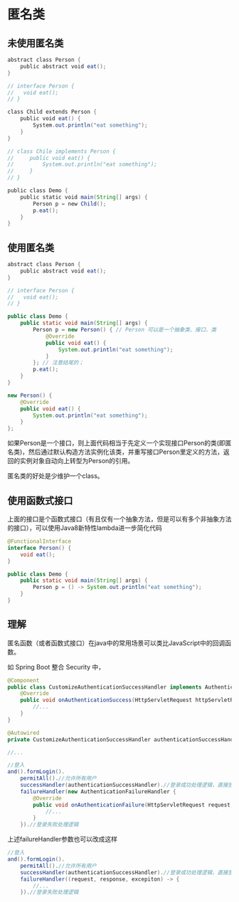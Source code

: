 # 匿名类

## 未使用匿名类

```java
abstract class Person {
    public abstract void eat();
}

// interface Person {
//   void eat();
// }

class Child extends Person {
    public void eat() {
        System.out.println("eat something");
    }
}

// class Chile implements Person {
//     public void eat() {
//         System.out.println("eat something");
//     }
// }

public class Demo {
    public static void main(String[] args) {
        Person p = new Child();
        p.eat();
    }
}
```

## 使用匿名类

```java
abstract class Person {
    public abstract void eat();
}

// interface Person {
//   void eat();
// }

public class Demo {
    public static void main(String[] args) {
        Person p = new Person() { // Person 可以是一个抽象类、接口、类
            @Override
            public void eat() {
                System.out.println("eat something");
            }
        }; // 注意结尾的；
        p.eat();
    }
}
```

```java
new Person() {
    @Override
    public void eat() {
        System.out.println("eat something");
    }
};
```

如果Person是一个接口，则上面代码相当于先定义一个实现接口Person的类(即匿名类)，然后通过默认构造方法实例化该类，并重写接口Person里定义的方法，返回的实例对象自动向上转型为Person的引用。

匿名类的好处是少维护一个class。

## 使用函数式接口

上面的接口是个函数式接口（有且仅有一个抽象方法，但是可以有多个非抽象方法的接口），可以使用Java8新特性lambda进一步简化代码

```java
@FunctionalInterface
interface Person() {
    void eat();
}

public class Demo {
    public static void main(String[] args) {
        Person p = () -> System.out.println("eat something");
    }
}
```

## 理解

匿名函数（或者函数式接口）在java中的常用场景可以类比JavaScript中的回调函数。

如 Spring Boot 整合 Security 中，

```java
@Component
public class CustomizeAuthenticationSuccessHandler implements AuthenticationSuccessHandler {
    @Override
    public void onAuthenticationSuccess(HttpServletRequest httpServletRequest, HttpServletResponse httpServletResponse, Authentication authentication) throws IOException, ServletException {
        //...
    }
}
```

```java
@Autowired
private CustomizeAuthenticationSuccessHandler authenticationSuccessHandler;

//...

//登入
and().formLogin().
	permitAll().//允许所有用户
	successHandler(authenticationSuccessHandler).//登录成功处理逻辑，直接放入一个定义好的实例
	failureHandler(new AuthenticationFailureHandler {
        @Override
        public void onAuthenticationFailure(HttpServletRequest request, HttpServletResponse response, AuthenticationException exception) throws IOException, ServletException {
            //...
        }
    }).//登录失败处理逻辑
```

上述failureHandler参数也可以改成这样

```java
//登入
and().formLogin().
	permitAll().//允许所有用户
	successHandler(authenticationSuccessHandler).//登录成功处理逻辑，直接放入一个定义好的实例
	failureHandler((request, response, excepiton) -> {
        //...
    }).//登录失败处理逻辑
```

